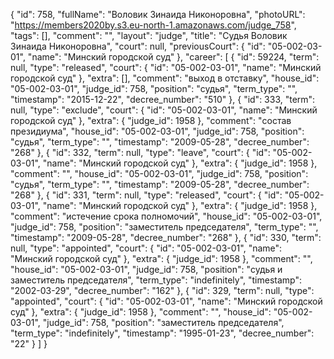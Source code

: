 {
    "id": 758,
    "fullName": "Воловик Зинаида Никоноровна",
    "photoURL": "https://members2020by.s3.eu-north-1.amazonaws.com/judge_758",
    "tags": [],
    "comment": "",
    "layout": "judge",
    "title": "Судья Воловик Зинаида Никоноровна",
    "court": null,
    "previousCourt": {
        "id": "05-002-03-01",
        "name": "Минский городской суд"
    },
    "career": [
        {
            "id": 59224,
            "term": null,
            "type": "released",
            "court": {
                "id": "05-002-03-01",
                "name": "Минский городской суд"
            },
            "extra": [],
            "comment": "выход в отставку",
            "house_id": "05-002-03-01",
            "judge_id": 758,
            "position": "судья",
            "term_type": "",
            "timestamp": "2015-12-22",
            "decree_number": "510"
        },
        {
            "id": 333,
            "term": null,
            "type": "exclude",
            "court": {
                "id": "05-002-03-01",
                "name": "Минский городской суд"
            },
            "extra": {
                "judge_id": 1958
            },
            "comment": "состав президиума",
            "house_id": "05-002-03-01",
            "judge_id": 758,
            "position": "судья",
            "term_type": "",
            "timestamp": "2009-05-28",
            "decree_number": "268"
        },
        {
            "id": 332,
            "term": null,
            "type": "leave",
            "court": {
                "id": "05-002-03-01",
                "name": "Минский городской суд"
            },
            "extra": {
                "judge_id": 1958
            },
            "comment": "",
            "house_id": "05-002-03-01",
            "judge_id": 758,
            "position": "судья",
            "term_type": "",
            "timestamp": "2009-05-28",
            "decree_number": "268"
        },
        {
            "id": 331,
            "term": null,
            "type": "released",
            "court": {
                "id": "05-002-03-01",
                "name": "Минский городской суд"
            },
            "extra": {
                "judge_id": 1958
            },
            "comment": "истечение срока полномочий",
            "house_id": "05-002-03-01",
            "judge_id": 758,
            "position": "заместитель председателя",
            "term_type": "",
            "timestamp": "2009-05-28",
            "decree_number": "268"
        },
        {
            "id": 330,
            "term": null,
            "type": "appointed",
            "court": {
                "id": "05-002-03-01",
                "name": "Минский городской суд"
            },
            "extra": {
                "judge_id": 1958
            },
            "comment": "",
            "house_id": "05-002-03-01",
            "judge_id": 758,
            "position": "судья и заместитель председателя",
            "term_type": "indefinitely",
            "timestamp": "2002-03-29",
            "decree_number": "162"
        },
        {
            "id": 329,
            "term": null,
            "type": "appointed",
            "court": {
                "id": "05-002-03-01",
                "name": "Минский городской суд"
            },
            "extra": {
                "judge_id": 1958
            },
            "comment": "",
            "house_id": "05-002-03-01",
            "judge_id": 758,
            "position": "заместитель председателя",
            "term_type": "indefinitely",
            "timestamp": "1995-01-23",
            "decree_number": "22"
        }
    ]
}